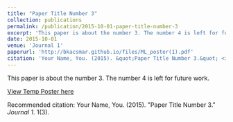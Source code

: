 ```yaml
---
title: "Paper Title Number 3"
collection: publications
permalink: /publication/2015-10-01-paper-title-number-3
excerpt: 'This paper is about the number 3. The number 4 is left for future work.'
date: 2015-10-01
venue: 'Journal 1'
paperurl: 'http://bkacsmar.github.io/files/ML_poster(1).pdf'
citation: 'Your Name, You. (2015). &quot;Paper Title Number 3.&quot; <i>Journal 1</i>. 1(3).'
---
```

This paper is about the number 3. The number 4 is left for future work.

[View Temp Poster here](http://bkacsmar.github.io/files/ML_poster(1).pdf)

Recommended citation: Your Name, You. (2015). "Paper Title Number 3." <i>Journal 1</i>. 1(3).
